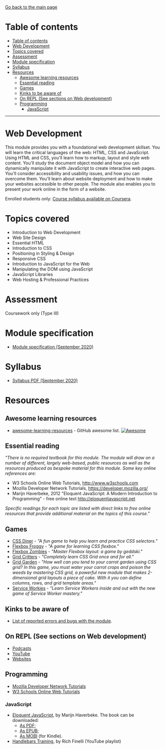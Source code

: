 [Go back to the main page](../../../README.md)

# Table of contents

- [Table of contents](#table-of-contents)
- [Web Development](#web-development)
- [Topics covered](#topics-covered)
- [Assessment](#assessment)
- [Module specification](#module-specification)
- [Syllabus](#syllabus)
- [Resources](#resources)
  - [Awesome learning resources](#awesome-learning-resources)
  - [Essential reading](#essential-reading)
  - [Games](#games)
  - [Kinks to be aware of](#kinks-to-be-aware-of)
  - [On REPL (See sections on Web development)](#on-repl-see-sections-on-web-development)
  - [Programming](#programming)
    - [JavaScript](#javascript)

---

# Web Development

This module provides you with a foundational web development skillset.
You will learn the critical languages of the web: HTML, CSS and
JavaScript. Using HTML and CSS, you'll learn how to markup, layout and
style web content. You'll study the document object model and how you
can dynamically manipulate it with JavaScript to create interactive web
pages. You'll consider accessibility and usability issues, and how you
can overcome them. You'll learn about website deployment and how to
make your websites accessible to other people. The module also enables
you to present your work online in the form of a website.

Enrolled students only: [Course syllabus available on Coursera](https://www.coursera.org/learn/london-cs-orientation/supplement/p88ho/syllabus-web-development-cm1040).

# Topics covered

- Introduction to Web Development
- Web Site Design
- Essential HTML
- Introduction to CSS
- Positioning in Styling & Design
- Responsive CSS
- Introduction to JavaScript for the Web
- Manipulating the DOM using JavaScript
- JavaScript Libraries
- Web Hosting & Professional Practices

# Assessment

Coursework only (Type III)

# Module specification

- [Module specification (September 2020)](https://github.com/world-class/binary-assets/blob/master/modules/module_specification/CM1040_WD-Module-Spec.pdf)

# Syllabus

- [Syllabus PDF (September 2020)](https://github.com/world-class/binary-assets/blob/master/modules/syllabi/Syllabus_CM1040_WD.pdf)

# Resources

## Awesome learning resources

- [awesome-learning-resources](https://github.com/lauragift21/awesome-learning-resources) - GitHub awesome list. [![Awesome](https://cdn.rawgit.com/sindresorhus/awesome/d7305f38d29fed78fa85652e3a63e154dd8e8829/media/badge.svg)](https://github.com/sindresorhus/awesome)

## Essential reading

_"There is no required textbook for this module. The module will draw on a number of different, largely web-based, public resources as well as the resources produced as bespoke material for this module. Some key online references are:_

- W3 Schools Online Web Tutorials, http://www.w3schools.com
- Mozilla Developer Network Tutorials, https://developer.mozilla.org/
- Marijn Haverbeke, 2012 "Eloquent JavaScript: A Modern Introduction to Programming" - free online text http://eloquentjavascript.net

_Specific readings for each topic are listed with direct links to free online resources that provide additional material on the topics of this course."_

## Games

- [CSS Diner](https://flukeout.github.io/) - _"A fun game to help you learn and practice CSS selectors."_
- [Flexbox Froggy](http://flexboxfroggy.com/) - _"A game for learning CSS flexbox."_
- [Flexbox Zombies](https://flexboxzombies.com/p/flexbox-zombies) - _"Master Flexbox layout: a game by geddski."_
- [Grid Critters](https://gridcritters.com/) - _"Completely learn CSS Grid once and for all."_
- [Grid Garden](https://codepip.com/games/grid-garden/) - _"How well can you tend to your carrot garden using CSS grid? In this game, you must water your carrot crops and poison the weeds by mastering CSS grid, a powerful new module that makes 2-dimensional grid layouts a piece of cake. With it you can define columns, rows, and grid template areas."_
- [Service Workies](https://serviceworkies.com/) - _"Learn Service Workers inside and out with the new game of Service Worker mastery."_

## Kinks to be aware of

- [List of reported errors and bugs with the module](../../../kinks/level_4/cm_1040_web_development/).

## On REPL (See sections on Web development)

- [Podcasts](../../../podcasts/)
- [YouTube](../../../youtube/)
- [Websites](../../../websites/)

## Programming

- [Mozilla Developer Network Tutorials](https://developer.mozilla.org/)
- [W3 Schools Online Web Tutorials](http://www.w3schools.com/)

### JavaScript

- [Eloquent JavaScript](http://eloquentjavascript.net/), by Marijn Haverbeke. The book can be downloaded:
  - [As PDF](http://eloquentjavascript.net/Eloquent_JavaScript.pdf);
  - [As EPUB](https://eloquentjavascript.net/Eloquent_JavaScript.epub);
  - [As MOBI](https://eloquentjavascript.net/Eloquent_JavaScript.mobi) (for Kindle).
- [Handlebars Training](https://www.youtube.com/playlist?list=PLtV5RF44Yj8S4RcpQehL-2XMuVsJXwNvK), by Rich Finelli (YouTube playlist)
